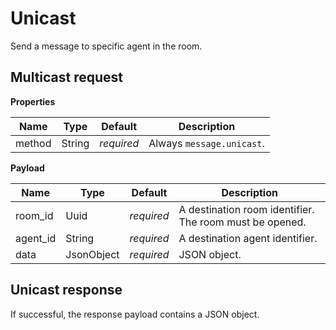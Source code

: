 # Unicast

Send a message to specific agent in the room.



## Multicast request

**Properties**

Name             | Type   | Default    | Description
---------------- | ------ | ---------- | ------------------
method           | String | _required_ | Always `message.unicast`.

**Payload**

Name              | Type       | Default    | Description
----------------- | ---------- | ---------- | ------------------
room_id           | Uuid       | _required_ | A destination room identifier. The room must be opened.
agent_id          | String     | _required_ | A destination agent identifier.
data              | JsonObject | _required_ | JSON object.



## Unicast response

If successful, the response payload contains a JSON object.
